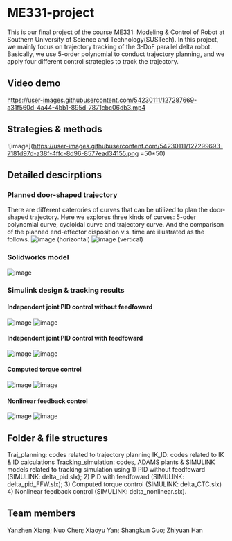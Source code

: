 # ME331-project

This is our final project of the course ME331: Modeling & Control of Robot at Southern University of Science and Technology(SUSTech). In this project, we mainly focus on trajectory tracking of the 3-DoF parallel delta robot. Basically, we use 5-order polynomial to conduct trajectory planning, and we apply four different control strategies to track the trajectory.
## Video demo
https://user-images.githubusercontent.com/54230111/127287669-a31f560d-4a44-4bb1-895d-7871cbc06db3.mp4
## Strategies & methods
![image](https://user-images.githubusercontent.com/54230111/127299693-7181d97d-a38f-4ffc-8d96-8577ead34155.png =50*50)
## Detailed descirptions
### Planned door-shaped trajectory
There are different caterories of curves that can be utilized to plan the door-shaped trajectory. Here we explores three kinds of curves: 5-oder polynomial curve, cycloidal curve and trajectory curve. And the comparison of the planned end-effector disposition v.s. time are illustrated as the follows.
![image](https://user-images.githubusercontent.com/54230111/127298846-8f67756c-3534-4907-8f99-e76de6c39010.png)
(horizontal)
![image](https://user-images.githubusercontent.com/54230111/127298859-04e4aa22-16de-443f-8adc-5b35a8b01f4f.png)
(vertical)
### Solidworks model
![image](https://user-images.githubusercontent.com/54230111/127298924-e5d1d5aa-4788-44d9-8fd6-93a704e46c0c.png)
### Simulink design & tracking results
#### Independent joint PID control without feedfoward
![image](https://user-images.githubusercontent.com/54230111/127299211-669c09a5-423a-4349-9f7e-6b670f0fdde1.png)
![image](https://user-images.githubusercontent.com/54230111/127299271-cf2e2643-9489-42c4-a898-5c7ceefa4e1a.png)
#### Independent joint PID control with feedfoward
![image](https://user-images.githubusercontent.com/54230111/127299297-bee33842-7922-4c8c-b3cc-50100f5b7761.png)
![image](https://user-images.githubusercontent.com/54230111/127299310-a4e369e8-2af8-4cf2-8d4c-3d8d80d3f2c0.png)
#### Computed torque control
![image](https://user-images.githubusercontent.com/54230111/127299336-56d0251f-e175-4816-a732-205d29e620b4.png)
![image](https://user-images.githubusercontent.com/54230111/127299349-8ec62c9c-6042-40d3-b604-aa90400743b9.png)
#### Nonlinear feedback control
![image](https://user-images.githubusercontent.com/54230111/127299397-bc8bce34-ddd1-47b7-b0d7-b47fa64fae88.png)
![image](https://user-images.githubusercontent.com/54230111/127299409-e49f00d7-4530-4a53-a122-a6be9271d519.png)
## Folder & file structures
Traj_planning: codes related to trajectory planning
IK_ID: codes related to IK & ID calculations
Tracking_simulation: codes, ADAMS plants & SIMULINK models related to tracking simulation using 1) PID without feedfoward (SIMULINK: delta_pid.slx); 2) PID with feedfoward (SIMULINK: delta_pid_FFW.slx); 3) Computed torque control (SIMULINK: delta_CTC.slx) 4) Nonlinear feedback control (SIMULINK: delta_nonlinear.slx). 
## Team members
Yanzhen Xiang; Nuo Chen; Xiaoyu Yan; Shangkun Guo; Zhiyuan Han
